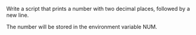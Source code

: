 Write a script that prints a number with two decimal places, followed by a new line.

The number will be stored in the environment variable NUM.

